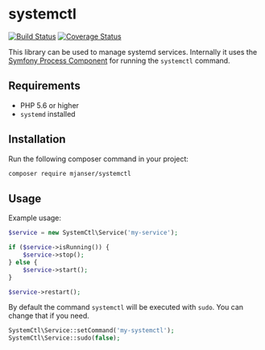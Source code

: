 # systemctl

[![Build Status](https://travis-ci.org/mjanser/php-systemctl.svg?branch=master)](https://travis-ci.org/mjanser/php-systemctl)
[![Coverage Status](https://coveralls.io/repos/github/mjanser/php-systemctl/badge.svg?branch=master)](https://coveralls.io/github/mjanser/php-systemctl?branch=master)

This library can be used to manage systemd services.
Internally it uses the [Symfony Process Component](https://symfony.com/doc/current/components/process.html) for running the `systemctl` command.

## Requirements

- PHP 5.6 or higher
- `systemd` installed

## Installation

Run the following composer command in your project:

```bash
composer require mjanser/systemctl
```

## Usage

Example usage:

```php
$service = new SystemCtl\Service('my-service');

if ($service->isRunning()) {
    $service->stop();
} else {
    $service->start();
}

$service->restart();
```

By default the command `systemctl` will be executed with `sudo`. You can change that if you need.

```php
SystemCtl\Service::setCommand('my-systemctl');
SystemCtl\Service::sudo(false);
```

